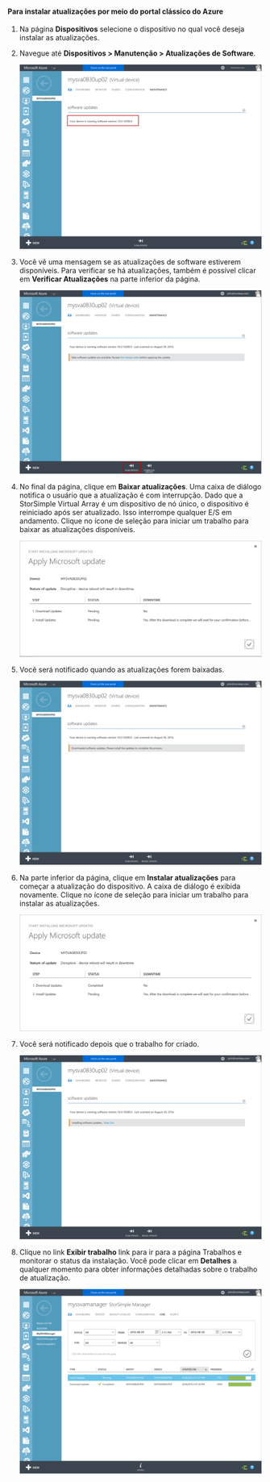 <!--author=alkohli last changed: 09/02/16 -->

#### Para instalar atualizações por meio do portal clássico do Azure
1. Na página **Dispositivos** selecione o dispositivo no qual você deseja instalar as atualizações.
2. Navegue até **Dispositivos > Manutenção > Atualizações de Software**.
   
    ![atualizar dispositivo](../includes/media/storsimple-ova-install-update-via-portal/azupdate1m.png)
3. Você vê uma mensagem se as atualizações de software estiverem disponíveis. Para verificar se há atualizações, também é possível clicar em **Verificar Atualizações** na parte inferior da página.
   
    ![atualizar dispositivo](../includes/media/storsimple-ova-install-update-via-portal/azupdate2m.png)
4. No final da página, clique em **Baixar atualizações**. Uma caixa de diálogo notifica o usuário que a atualização é com interrupção. Dado que a StorSimple Virtual Array é um dispositivo de nó único, o dispositivo é reiniciado após ser atualizado. Isso interrompe qualquer E/S em andamento. Clique no ícone de seleção para iniciar um trabalho para baixar as atualizações disponíveis.
   
    ![atualizar dispositivo](../includes/media/storsimple-ova-install-update-via-portal/azupdate3m.png)
5. Você será notificado quando as atualizações forem baixadas.
   
    ![atualizar dispositivo](../includes/media/storsimple-ova-install-update-via-portal/azupdate6m.png)
6. Na parte inferior da página, clique em **Instalar atualizações** para começar a atualização do dispositivo. A caixa de diálogo é exibida novamente. Clique no ícone de seleção para iniciar um trabalho para instalar as atualizações.
   
    ![atualizar dispositivo](../includes/media/storsimple-ova-install-update-via-portal/azupdate7m.png)
7. Você será notificado depois que o trabalho for criado.
   
    ![atualizar dispositivo](../includes/media/storsimple-ova-install-update-via-portal/azupdate8m.png)
8. Clique no link **Exibir trabalho** link para ir para a página Trabalhos e monitorar o status da instalação. Você pode clicar em **Detalhes** a qualquer momento para obter informações detalhadas sobre o trabalho de atualização.
   
    ![atualizar dispositivo](../includes/media/storsimple-ova-install-update-via-portal/azupdate9m.png)

<!---HONumber=AcomDC_0914_2016-->